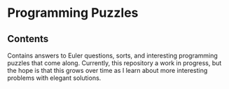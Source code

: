 # Programming Puzzles

## Contents
Contains answers to Euler questions, sorts, and interesting programming puzzles that come along.  Currently, this repository a work in progress, but the hope is that this grows over time as I learn about more interesting problems with elegant solutions.



